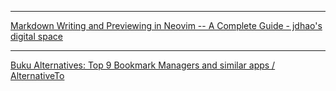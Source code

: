

----
[Markdown Writing and Previewing in Neovim -- A Complete Guide - jdhao's digital space](https://jdhao.github.io/2019/01/15/markdown_edit_preview_nvim/ )

----
[Buku Alternatives: Top 9 Bookmark Managers and similar apps / AlternativeTo](https://alternativeto.net/software/buku/ )